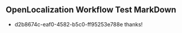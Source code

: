## OpenLocalization Workflow Test MarkDown
* d2b8674c-eaf0-4582-b5c0-ff95253e788e thanks!

<!--HONumber=Aug16_HO1-->


